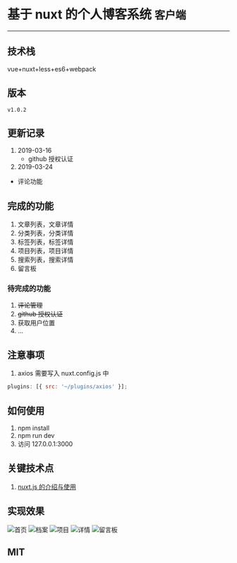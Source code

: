 # 基于 nuxt 的个人博客系统 `客户端`

---

## 技术栈

vue+nuxt+less+es6+webpack

## 版本

`v1.0.2`

## 更新记录

1. 2019-03-16
   - github 授权认证
2. 2019-03-24

- 评论功能

## 完成的功能

1. 文章列表，文章详情
2. 分类列表，分类详情
3. 标签列表，标签详情
4. 项目列表，项目详情
5. 搜索列表，搜索详情
6. 留言板

### 待完成的功能

1. ~~评论管理~~
2. ~~github 授权认证~~
3. 获取用户位置
4. ...

## 注意事项

1. axios 需要写入 nuxt.config.js 中

```js
plugins: [{ src: '~/plugins/axios' }];
```

## 如何使用

1. npm install
2. npm run dev
3. 访问 127.0.0.1:3000

## 关键技术点

1. [nuxt.js 的介绍与使用](https://github.com/dirkhe1051931999/hjBlog/blob/master/blog-vueBlog/lessons/01.md)

## 实现效果

![首页](https://github.com/dirkhe1051931999/vue-myBlog/blob/master/screenshot/1.png) ![档案](https://github.com/dirkhe1051931999/vue-myBlog/blob/master/screenshot/2.png) ![项目](https://github.com/dirkhe1051931999/vue-myBlog/blob/master/screenshot/3.png) ![详情](https://github.com/dirkhe1051931999/vue-myBlog/blob/master/screenshot/4.png) ![留言板](https://github.com/dirkhe1051931999/vue-myBlog/blob/master/screenshot/5.jpg)

## MIT
